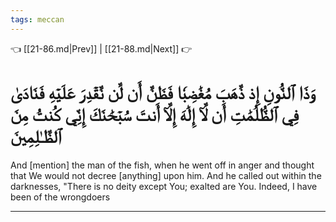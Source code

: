 ```yaml
---
tags: meccan
---
```


👈 [[21-86.md|Prev]] | [[21-88.md|Next]] 👉

# وَذَا ٱلنُّونِ إِذ ذَّهَبَ مُغَٰضِبٗا فَظَنَّ أَن لَّن نَّقۡدِرَ عَلَيۡهِ فَنَادَىٰ فِي ٱلظُّلُمَٰتِ أَن لَّآ إِلَٰهَ إِلَّآ أَنتَ سُبۡحَٰنَكَ إِنِّي كُنتُ مِنَ ٱلظَّـٰلِمِينَ

And [mention] the man of the fish, when he went off in anger and thought that We would not decree [anything] upon him. And he called out within the darknesses, "There is no deity except You; exalted are You. Indeed, I have been of the wrongdoers

---

